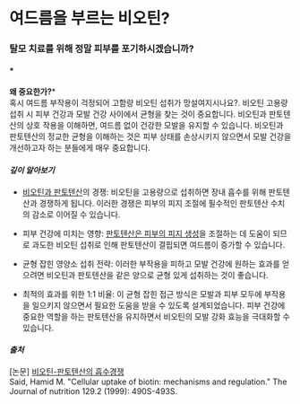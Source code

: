 # 여드름을 부르는 비오틴? 

### 탈모 치료를 위해 정말 피부를 포기하시겠습니까?　   
#### *
  
**왜 중요한가?***  
혹시 여드름 부작용이 걱정되어 고함량 비오틴 섭취가 망설여지시나요?. 비오틴 고용량 섭취 시 피부 건강과 모발 건강 사이에서 균형을 찾는 것이 중요합니다. 비오틴과 판토텐산의 상호 작용을 이해하면, 여드름 없이 건강한 모발을 유지할 수 있습니다. 비오틴과 판토텐산의 정교한 균형을 이해하는 것은 피부 상태를 손상시키지 않으면서 모발 건강을 개선하고자 하는 분들에게 매우 중요합니다.  
  
#### ***깊이 알아보기***  

 - [비오틴과 판토텐산](/m04/m0407/m040708)의 경쟁: 비오틴을 고용량으로 섭취하면 장내 흡수를 위해 판토텐산과 경쟁하게 됩니다. 이러한 경쟁은 피부의 피지 조절에 필수적인 판토텐산 수치의 감소로 이어질 수 있습니다.  
  
 - 피부 건강에 미치는 영향: [판토텐산은 피부의 피지 생성](/m04/m0407/m040724)을 조절하는 데 도움이 되므로 과도한 비오틴 섭취로 인해 판토텐산이 결핍되면 여드름이 증가할 수 있습니다.  
  
 - 균형 잡힌 영양소 섭취 전략: 이러한 부작용을 피하고 모발 건강에 원하는 효과를 얻으려면 비오틴과 판토텐산을 같은 양으로 균형 있게 섭취하는 것이 좋습니다.  
  
 - 최적의 효과를 위한 1:1 비율: 이 균형 잡힌 접근 방식은 모발과 피부 모두에 부작용을 일으키지 않으면서 필요한 도움을 받을 수 있도록 설계되었습니다. 피부 건강에 중요한 역할을 하는 판토텐산을 유지하면서 비오틴의 모발 강화 효능을 극대화할 수 있습니다.
 
 
#### ***출처***     
[논문] [비오틴-판토텐산의 흡수경쟁](/m04/m0407/m040708)  
Said, Hamid M. "Cellular uptake of biotin: mechanisms and regulation." The Journal of nutrition 129.2 (1999): 490S-493S. 
<!--stackedit_data:
eyJoaXN0b3J5IjpbLTk0NTk2NzU0OCwyNjUxNTY5OTAsLTc2Mj
Y4NjU2Ml19
-->